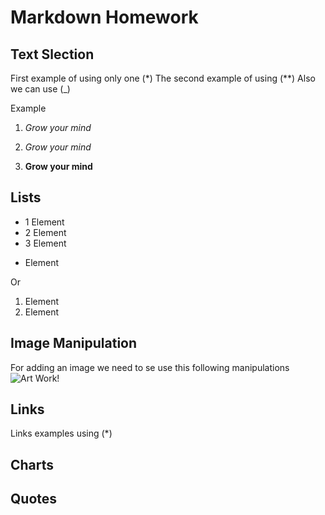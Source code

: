 # Markdown Homework

## Text Slection
First example of using only one (*)
The second example of using (**)
Also we can use (_)

Example

1. *Grow your mind*

2. _Grow your mind_

3. **Grow your mind**
## Lists

* 1 Element
* 2 Element
* 3 Element
+ Element

Or
1. Element
2. Element

## Image Manipulation 

For adding an image we need to se use this following manipulations ![Art Work!](Saturn.jpg)

## Links

Links examples using (*)
## Charts

## Quotes